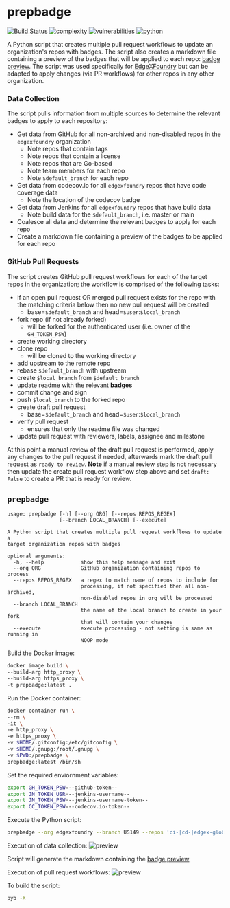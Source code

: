 # prepbadge
[![Build Status](https://jenkins.edgexfoundry.org/buildStatus/icon?job=edgexfoundry%2Fcd-management%2Fcreate-repo-badges)](https://jenkins.edgexfoundry.org/job/edgexfoundry/job/cd-management/job/create-repo-badges/)
[![complexity](https://img.shields.io/badge/complexity-Stable:%208-olive)](https://radon.readthedocs.io/en/latest/api.html#module-radon.complexity)
[![vulnerabilities](https://img.shields.io/badge/vulnerabilities-None-green)](https://pypi.org/project/bandit/)
[![python](https://img.shields.io/badge/python-3.6-teal)](https://www.python.org/downloads/)


A Python script that creates multiple pull request workflows to update an organization's repos with badges. The script also creates a markdown file containing a preview of the badges that will be applied to each repo: [badge preview](prepbadge.md). The script was used specifically for [EdgeXFoundry](https://github.com/edgexfoundry) but can be adapted to apply changes (via PR workflows) for other repos in any other organization.

### Data Collection
The script pulls information from multiple sources to determine the relevant badges to apply to each repository:

* Get data from GitHub for all non-archived and non-disabled repos in the `edgexfoundry` organization
  * Note repos that contain tags
  * Note repos that contain a license
  * Note repos that are Go-based
  * Note team members for each repo
  * Note `$default_branch` for each repo
* Get data from codecov.io for all `edgexfoundry` repos that have code coverage data
  * Note the location of the codecov badge
* Get data from Jenkins for all `edgexfoundry` repos that have build data
  * Note build data for the `$default_branch`, i.e. master or main
* Coalesce all data and determine the relevant badges to apply for each repo
* Create a markdown file containing a preview of the badges to be applied for each repo

### GitHub Pull Requests
The script creates GitHub pull request workflows for each of the target repos in the organization; the workflow is comprised of the following tasks:

* if an open pull request OR merged pull request exists for the repo with the matching criteria below then no new pull request will be created
  * base=`$default_branch` and head=`$user`:`$local_branch`
* fork repo (if not already forked)
  * will be forked for the authenticated user (i.e. owner of the `GH_TOKEN_PSW`)
* create working directory
* clone repo
  * will be cloned to the working directory
* add upstream to the remote repo
* rebase `$default_branch` with upstream
* create `$local_branch` from `$default_branch`
* update readme with the relevant **badges**
* commit change and sign
* push `$local_branch` to the forked repo
* create draft pull request
  * base=`$default_branch` and head=`$user`:`$local_branch`
* verify pull request
  * ensures that only the readme file was changed
* update pull request with reviewers, labels, assignee and milestone

At this point a manual review of the draft pull request is performed, apply any changes to the pull request if needed, afterwards mark the draft pull request as `ready to review`. **Note** if a manual review step is not necessary then update the create pull request workflow step above and set `draft: False` to create a PR that is ready for review.

## `prepbadge`
```
usage: prepbadge [-h] [--org ORG] [--repos REPOS_REGEX]
                 [--branch LOCAL_BRANCH] [--execute]

A Python script that creates multiple pull request workflows to update a
target organization repos with badges

optional arguments:
  -h, --help            show this help message and exit
  --org ORG             GitHub organization containing repos to process
  --repos REPOS_REGEX   a regex to match name of repos to include for
                        processing, if not specified then all non-archived,
                        non-disabled repos in org will be processed
  --branch LOCAL_BRANCH
                        the name of the local branch to create in your fork
                        that will contain your changes
  --execute             execute processing - not setting is same as running in
                        NOOP mode
```

Build the Docker image:
```bash
docker image build \
--build-arg http_proxy \
--build-arg https_proxy \
-t prepbadge:latest .
```

Run the Docker container:
```bash
docker container run \
--rm \
-it \
-e http_proxy \
-e https_proxy \
-v $HOME/.gitconfig:/etc/gitconfig \
-v $HOME/.gnupg:/root/.gnupg \
-v $PWD:/prepbadge \
prepbadge:latest /bin/sh
```

Set the required enviornment variables:
```bash
export GH_TOKEN_PSW=--github-token--
export JN_TOKEN_USR=--jenkins-username--
export JN_TOKEN_PSW=--jenkins-username-token--
export CC_TOKEN_PSW=--codecov.io-token--
```

Execute the Python script:
```bash
prepbadge --org edgexfoundry --branch US149 --repos 'ci-|cd-|edgex-global-pipelines|sample-service'
```

Execution of data collection:
![preview](https://raw.githubusercontent.com/soda480/prepbadge/master/docs/images/data-collection.gif)

Script will generate the markdown containing the [badge preview](prepbadge.md)

Execution of pull request workflows:
![preview](https://raw.githubusercontent.com/soda480/prepbadge/master/docs/images/prepbadge.gif)

To build the script:
```bash
pyb -X
```